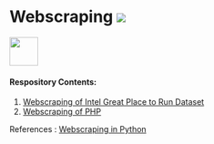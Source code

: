 # Webscraping [![](https://img.shields.io/badge/Tarandeep-Singh-brightgreen.svg?colorB=ff0000)](https://www.linkedin.com/in/tarandeep-singh-a6871b11b/)
<a href="https://sourcerer.io/tarandeep97"><img src="https://avatars0.githubusercontent.com/u/28994081?v=4" height="50px" width="50px" alt=""/></a><a href="https://sourcerer.io/tarandeep97"><img src="https://img.shields.io/badge/Python-59%20commits-orange.svg" alt=""></a>
#### Respository Contents:
1. [Webscraping of Intel Great Place to Run Dataset](https://github.com/Tarandeep97/Webscrapping/blob/master/WebScraping.ipynb)
2. [Webscraping of PHP](https://github.com/Tarandeep97/Webscrapping/blob/master/webscrap_php.py)

References  :   [Webscraping in Python](https://github.com/MorvanZhou/easy-scraping-tutorial)
